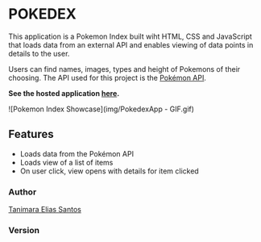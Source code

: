 # POKEDEX

This application is a Pokemon Index built wiht HTML, CSS and JavaScript that loads data from an external API and enables viewing of data points in details to the user.

Users can find names, images, types and height of Pokemons of their choosing. The API used for this project is the [Pokémon API](https://pokeapi.co/).

**See the hosted application [here](https://anthropovixen.github.io/pokedexproject/).**

![Pokemon Index Showcase](img/PokedexApp - GIF.gif)

## Features

- Loads data from the Pokémon API
- Loads view of a list of items
- On user click, view opens with details for item clicked

### Author

[Tanimara Elias Santos](https://github.com/anthropovixen)

### Version
